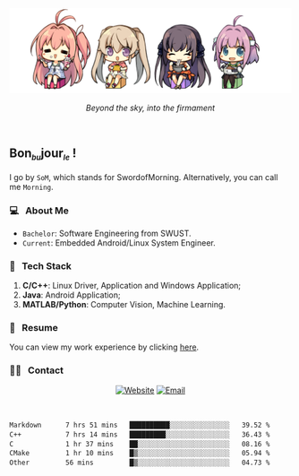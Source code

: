 <img src="./pic/Aokana.png">
<p align="center"><em>Beyond the sky, into the firmament</em></p>

<br/>

## Bon<sub><em><font size=2>bu</font></em></sub>jour<sub><em><font size=2>le</font></em></sub> !

I go by `SoM`, which stands for SwordofMorning. Alternatively, you can call me `Morning`.

### 💻 &nbsp; About Me

- `Bachelor`: Software Engineering from SWUST.
- `Current`: Embedded Android/Linux System Engineer.

### 🔧 &nbsp; Tech Stack

1. **C/C++**: Linux Driver, Application and Windows Application;
2. **Java**: Android Application;
3. **MATLAB/Python**: Computer Vision, Machine Learning.

### 📝 &nbsp; Resume

You can view my work experience by clicking <a href="https://swordofmorning.com/index.php/contact/">here</a>.

### 🤝🏻 &nbsp; Contact

<p align="center">
<a href="https://swordofmorning.com/"><img alt="Website" src="https://img.shields.io/badge/Website-swordofmorning.com-blue?style=flat-square&logo=google-chrome"></a>
<a href="mailto:master@xiaojintao.email
"><img alt="Email" src="https://img.shields.io/badge/Email-master@xiaojintao.email-blue?style=flat-square&logo=gmail"></a>
</p>

<br/>

<!--START_SECTION:waka-->

```txt
Markdown      7 hrs 51 mins   ██████████░░░░░░░░░░░░░░░   39.52 %
C++           7 hrs 14 mins   █████████░░░░░░░░░░░░░░░░   36.43 %
C             1 hr 37 mins    ██░░░░░░░░░░░░░░░░░░░░░░░   08.16 %
CMake         1 hr 10 mins    █▒░░░░░░░░░░░░░░░░░░░░░░░   05.94 %
Other         56 mins         █▒░░░░░░░░░░░░░░░░░░░░░░░   04.73 %
```

<!--END_SECTION:waka-->
